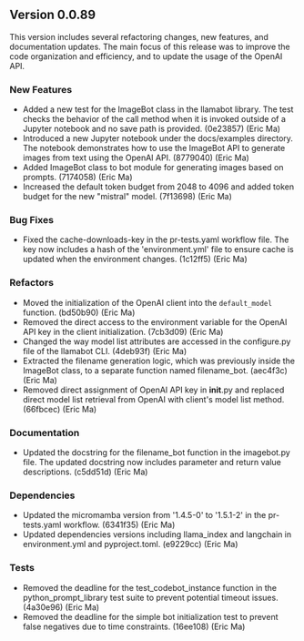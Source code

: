 ## Version 0.0.89

This version includes several refactoring changes, new features, and documentation updates. The main focus of this release was to improve the code organization and efficiency, and to update the usage of the OpenAI API.

### New Features

- Added a new test for the ImageBot class in the llamabot library. The test checks the behavior of the call method when it is invoked outside of a Jupyter notebook and no save path is provided. (0e23857) (Eric Ma)
- Introduced a new Jupyter notebook under the docs/examples directory. The notebook demonstrates how to use the ImageBot API to generate images from text using the OpenAI API. (8779040) (Eric Ma)
- Added ImageBot class to bot module for generating images based on prompts. (7174058) (Eric Ma)
- Increased the default token budget from 2048 to 4096 and added token budget for the new "mistral" model. (7f13698) (Eric Ma)

### Bug Fixes

- Fixed the cache-downloads-key in the pr-tests.yaml workflow file. The key now includes a hash of the 'environment.yml' file to ensure cache is updated when the environment changes. (1c12ff5) (Eric Ma)

### Refactors

- Moved the initialization of the OpenAI client into the `default_model` function. (bd50b90) (Eric Ma)
- Removed the direct access to the environment variable for the OpenAI API key in the client initialization. (7cb3d09) (Eric Ma)
- Changed the way model list attributes are accessed in the configure.py file of the llamabot CLI. (4deb93f) (Eric Ma)
- Extracted the filename generation logic, which was previously inside the ImageBot class, to a separate function named filename_bot. (aec4f3c) (Eric Ma)
- Removed direct assignment of OpenAI API key in __init__.py and replaced direct model list retrieval from OpenAI with client's model list method. (66fbcec) (Eric Ma)

### Documentation

- Updated the docstring for the filename_bot function in the imagebot.py file. The updated docstring now includes parameter and return value descriptions. (c5dd51d) (Eric Ma)

### Dependencies

- Updated the micromamba version from '1.4.5-0' to '1.5.1-2' in the pr-tests.yaml workflow. (6341f35) (Eric Ma)
- Updated dependencies versions including llama_index and langchain in environment.yml and pyproject.toml. (e9229cc) (Eric Ma)

### Tests

- Removed the deadline for the test_codebot_instance function in the python_prompt_library test suite to prevent potential timeout issues. (4a30e96) (Eric Ma)
- Removed the deadline for the simple bot initialization test to prevent false negatives due to time constraints. (16ee108) (Eric Ma)